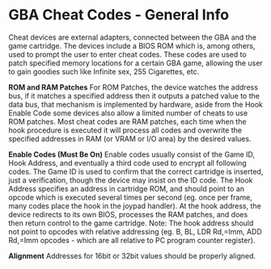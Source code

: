 # GBA Cheat Codes - General Info


Cheat devices are external adapters, connected between the GBA and the
game cartridge. The devices include a BIOS ROM which is, among others,
used to prompt the user to enter cheat codes.
These codes are used to patch specified memory locations for a certain
GBA game, allowing the user to gain goodies such like Infinite sex, 255
Cigarettes, etc.

**ROM and RAM Patches**
For ROM Patches, the device watches the address bus, if it matches a
specified address then it outputs a patched value to the data bus, that
mechanism is implemented by hardware, aside from the Hook Enable Code
some devices also allow a limited number of cheats to use ROM patches.
Most cheat codes are RAM patches, each time when the hook procedure is
executed it will process all codes and overwrite the specified addresses
in RAM (or VRAM or I/O area) by the desired values.

**Enable Codes (Must Be On)**
Enable codes usually consist of the Game ID, Hook Address, and
eventually a third code used to encrypt all following codes. The Game ID
is used to confirm that the correct cartridge is inserted, just a
verification, though the device may insist on the ID code.
The Hook Address specifies an address in cartridge ROM, and should point
to an opcode which is executed several times per second (eg. once per
frame, many codes place the hook in the joypad handler). At the hook
address, the device redirects to its own BIOS, processes the RAM
patches, and does then return control to the game cartridge.
Note: The hook address should not point to opcodes with relative
addressing (eg. B, BL, LDR Rd,=Imm, ADD Rd,=Imm opcodes - which are all
relative to PC program counter register).

**Alignment**
Addresses for 16bit or 32bit values should be properly aligned.



